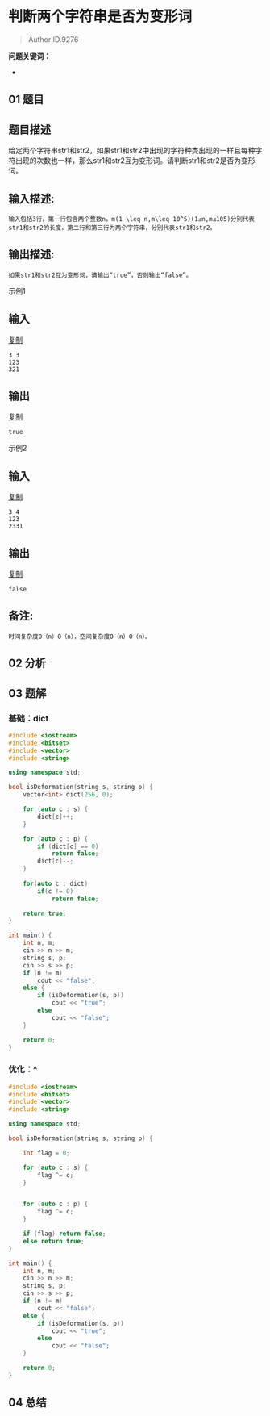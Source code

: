 # 判断两个字符串是否为变形词
> Author ID.9276 

**问题关键词：**

- 

## 01 题目

## 题目描述

给定两个字符串str1和str2，如果str1和str2中出现的字符种类出现的一样且每种字符出现的次数也一样，那么str1和str2互为变形词。请判断str1和str2是否为变形词。

## 输入描述:

```
输入包括3行，第一行包含两个整数n，m(1 \leq n,m\leq 10^5)(1≤n,m≤105)分别代表str1和str2的长度，第二行和第三行为两个字符串，分别代表str1和str2。
```

## 输出描述:

```
如果str1和str2互为变形词，请输出“true”，否则输出“false”。
```

示例1

## 输入

[复制](javascript:void(0);)

```
3 3
123
321
```

## 输出

[复制](javascript:void(0);)

```
true
```

示例2

## 输入

[复制](javascript:void(0);)

```
3 4
123
2331
```

## 输出

[复制](javascript:void(0);)

```
false
```

## 备注:

```
时间复杂度O（n）O（n），空间复杂度O（n）O（n）。
```

## 02 分析



## 03 题解

### 基础：dict

```c++
#include <iostream>
#include <bitset>
#include <vector>
#include <string>

using namespace std;

bool isDeformation(string s, string p) {
    vector<int> dict(256, 0);

    for (auto c : s) {
        dict[c]++;
    }

    for (auto c : p) {
        if (dict[c] == 0)
            return false;
        dict[c]--;
    }
    
    for(auto c : dict)
        if(c != 0)
            return false;

    return true;
}

int main() {
    int n, m;
    cin >> n >> m;
    string s, p;
    cin >> s >> p;
    if (n != m)
        cout << "false";
    else {
        if (isDeformation(s, p))
            cout << "true";
        else
            cout << "false";
    }

    return 0;
}
```

### 优化：^

```c++
#include <iostream>
#include <bitset>
#include <vector>
#include <string>

using namespace std;

bool isDeformation(string s, string p) {

    int flag = 0;

    for (auto c : s) {
        flag ^= c;
    }


    for (auto c : p) {
        flag ^= c;
    }

    if (flag) return false;
    else return true;
}

int main() {
    int n, m;
    cin >> n >> m;
    string s, p;
    cin >> s >> p;
    if (n != m)
        cout << "false";
    else {
        if (isDeformation(s, p))
            cout << "true";
        else
            cout << "false";
    }

    return 0;
}
```



## 04 总结

